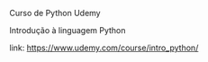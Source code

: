 Curso de Python Udemy

Introdução à linguagem Python

link: https://www.udemy.com/course/intro_python/
